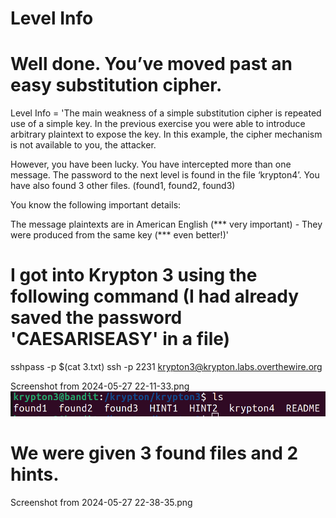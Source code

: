 # Level Info
# Well done. You’ve moved past an easy substitution cipher.

Level Info = 'The main weakness of a simple substitution cipher is repeated use of a simple key. 
In the previous exercise you were able to introduce arbitrary plaintext to expose the key. 
In this example, the cipher mechanism is not available to you, the attacker.

However, you have been lucky. You have intercepted more than one message. 
The password to the next level is found in the file ‘krypton4’. You have also found 3 other files. (found1, found2, found3)

You know the following important details:

The message plaintexts are in American English (*** very important) - They were produced from the same key (*** even better!)'

# I got into Krypton 3 using the following command (I had already saved the password 'CAESARISEASY' in a file)

sshpass -p $(cat 3.txt) ssh -p 2231 krypton3@krypton.labs.overthewire.org

Screenshot from 2024-05-27 22-11-33.png
![alt text](<Screenshot from 2024-05-27 22-38-35.png>)
# We were given 3 found files and 2 hints.

Screenshot from 2024-05-27 22-38-35.png

